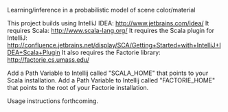 Learning/inference in a probabilistic model of scene color/material

This project builds using IntelliJ IDEA: http://www.jetbrains.com/idea/
It requires Scala: http://www.scala-lang.org/
It requires the Scala plugin for IntelliJ: http://confluence.jetbrains.net/display/SCA/Getting+Started+with+IntelliJ+IDEA+Scala+Plugin
It also requires the Factorie library: http://factorie.cs.umass.edu/

Add a Path Variable to Intellij called "SCALA_HOME" that points to your Scala installation.
Add a Path Variable to Intellij called "FACTORIE_HOME" that points to the root of your Factorie installation.

Usage instructions forthcoming.